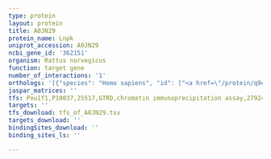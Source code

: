 ```yaml
---
type: protein
layout: protein
title: A0JN29
protein_name: Lnpk
uniprot_accession: A0JN29
ncbi_gene_id: '362151'
organism: Rattus norvegicus
function: target gene
number_of_interactions: '1'
orthologs: '[{"species": "Homo sapiens", "id": ["<a href=\"/protein/q9c0e8\">Q9C0E8</a>"]}, {"species": "Danio rerio", "id": ["F1QDW0"]}, {"species": "Mus musculus", "id": ["<a href=\"/protein/q7tq95\">Q7TQ95</a>"]}, {"species": "Caenorhabditis elegans", "id": ["<a href=\"/protein/q17667\">Q17667</a>"]}, {"species": "Drosophila melanogaster", "id": ["<a href=\"/protein/q7k2n0\">Q7K2N0</a>"]}]'
jaspar_matrices: ''
tfs: Pou1f1,P10037,25517,GTRD,chromatin immunoprecipitation assay,27924024%5Buid%5D,No
targets: ''
tfs_download: tfs_of_A0JN29.tsv
targets_download: ''
bindingSites_download: ''
binding_sites_ls: ''

---
```

